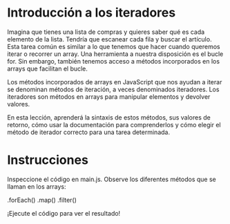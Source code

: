 # Introducción a los iteradores

Imagina que tienes una lista de compras y quieres saber qué es cada elemento de la lista. Tendría que escanear cada fila y buscar el artículo. Esta tarea común es similar a lo que tenemos que hacer cuando queremos iterar o recorrer un array. Una herramienta a nuestra disposición es el bucle for. Sin embargo, también tenemos acceso a métodos incorporados en los arrays que facilitan el bucle.

Los métodos incorporados de arrays en JavaScript que nos ayudan a iterar se denominan métodos de iteración, a veces denominados iteradores. Los iteradores son métodos en arrays para manipular elementos y devolver valores.

En esta lección, aprenderá la sintaxis de estos métodos, sus valores de retorno, cómo usar la documentación para comprenderlos y cómo elegir el método de iterador correcto para una tarea determinada.

# Instrucciones

Inspeccione el código en main.js. Observe los diferentes métodos que se llaman en los arrays:

.forEach()
.map()
.filter()

¡Ejecute el código para ver el resultado!